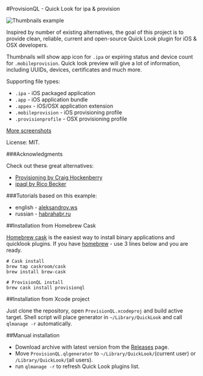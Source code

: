 #ProvisionQL - Quick Look for ipa & provision

![Thumbnails example](https://raw.github.com/ealeksandrov/ProvisionQL/master/Screenshots/1.png)

Inspired by number of existing alternatives, the goal of this project is to provide clean, reliable, current and open-source Quick Look plugin for iOS & OSX developers.

Thumbnails will show app icon for `.ipa` or expiring status and device count for `.mobileprovision`. Quick look preview will give a lot of information, including UUIDs, devices, certificates and much more.

Supporting file types:

* `.ipa` - iOS packaged application
* `.app` - iOS application bundle
* `.appex` - iOS/OSX application extension
* `.mobileprovision` - iOS provisioning profile
* `.provisionprofile` - OSX provisioning profile

[More screenshots](https://github.com/ealeksandrov/ProvisionQL/blob/master/screenshots.md)

License: MIT.

###Acknowledgments

Check out these great alternatives:

* [Provisioning by Craig Hockenberry](https://github.com/chockenberry/Provisioning)
* [ipaql by Rico Becker](http://ipaql.com/)

###Tutorials based on this example:

* english - [aleksandrov.ws](https://aleksandrov.ws/2014/02/25/osx-quick-look-plugin-development/)
* russian - [habrahabr.ru](http://habrahabr.ru/post/208552/)

##Installation from Homebrew Cask

[Homebrew cask](http://caskroom.io/) is the easiest way to install binary applications and quicklook plugins.
If you have [homebrew](http://brew.sh/) - use 3 lines below and you are ready.

```
# Cask install
brew tap caskroom/cask
brew install brew-cask

# ProvisionQL install
brew cask install provisionql
```

##Installation from Xcode project

Just clone the repository, open `ProvisionQL.xcodeproj` and build active target. Shell script will place generator in `~/Library/QuickLook` and call `qlmanage -r` automatically.


##Manual installation

* Download archive with latest version from the [Releases](https://github.com/ealeksandrov/ProvisionQL/releases) page.
* Move `ProvisionQL.qlgenerator` to `~/Library/QuickLook/`(current user) or `/Library/QuickLook/`(all users).
* run `qlmanage -r` to refresh Quick Look plugins list.
